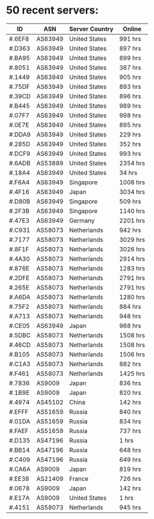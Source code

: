 # 50 recent servers:

| ID | ASN | Server Country | Online |
| ------ | ------ | ------ | ------ |
| #.6EF8 | AS63949 | United States | 991 hrs |
| #.D363 | AS63949 | United States | 897 hrs |
| #.BA95 | AS63949 | United States | 899 hrs |
| #.8051 | AS63949 | United States | 387 hrs |
| #.1449 | AS63949 | United States | 905 hrs |
| #.75DF | AS63949 | United States | 893 hrs |
| #.39CD | AS63949 | United States | 896 hrs |
| #.B445 | AS63949 | United States | 989 hrs |
| #.07F7 | AS63949 | United States | 998 hrs |
| #.0E7E | AS63949 | United States | 895 hrs |
| #.DDA9 | AS63949 | United States | 229 hrs |
| #.285D | AS63949 | United States | 352 hrs |
| #.DCF9 | AS63949 | United States | 993 hrs |
| #.6ADB | AS53889 | United States | 2354 hrs |
| #.18A4 | AS63949 | United States | 34 hrs |
| #.F6A4 | AS63949 | Singapore | 1008 hrs |
| #.4F16 | AS63949 | Japan | 3034 hrs |
| #.D80B | AS63949 | Singapore | 509 hrs |
| #.2F3B | AS63949 | Singapore | 1140 hrs |
| #.47E3 | AS63949 | Germany | 2201 hrs |
| #.C931 | AS58073 | Netherlands | 942 hrs |
| #.7177 | AS58073 | Netherlands | 3029 hrs |
| #.8F1F | AS58073 | Netherlands | 3026 hrs |
| #.4A30 | AS58073 | Netherlands | 2914 hrs |
| #.876E | AS58073 | Netherlands | 1283 hrs |
| #.2DFE | AS58073 | Netherlands | 2791 hrs |
| #.265E | AS58073 | Netherlands | 2791 hrs |
| #.A6DA | AS58073 | Netherlands | 1280 hrs |
| #.75F2 | AS58073 | Netherlands | 884 hrs |
| #.A713 | AS58073 | Netherlands | 948 hrs |
| #.CE05 | AS63949 | Japan | 968 hrs |
| #.5DBC | AS58073 | Netherlands | 1508 hrs |
| #.46CD | AS58073 | Netherlands | 1508 hrs |
| #.B105 | AS58073 | Netherlands | 1506 hrs |
| #.C1A3 | AS58073 | Netherlands | 882 hrs |
| #.F461 | AS58073 | Netherlands | 1425 hrs |
| #.7836 | AS9009 | Japan | 836 hrs |
| #.1B9E | AS9009 | Japan | 820 hrs |
| #.4974 | AS45102 | China | 142 hrs |
| #.EFFF | AS51659 | Russia | 840 hrs |
| #.01DA | AS51659 | Russia | 834 hrs |
| #.FAEF | AS51659 | Russia | 737 hrs |
| #.D135 | AS47196 | Russia | 1 hrs |
| #.BB14 | AS47196 | Russia | 648 hrs |
| #.C409 | AS47196 | Russia | 649 hrs |
| #.CA6A | AS9009 | Japan | 819 hrs |
| #.EE38 | AS21409 | France | 726 hrs |
| #.0678 | AS9009 | Japan | 142 hrs |
| #.E17A | AS9009 | United States | 1 hrs |
| #.4151 | AS58073 | Netherlands | 945 hrs |

